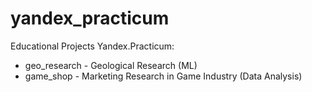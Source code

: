 # yandex_practicum
Educational Projects Yandex.Practicum:
* geo_research - Geological Research (ML)
* game_shop - Marketing Research in Game Industry (Data Analysis)
